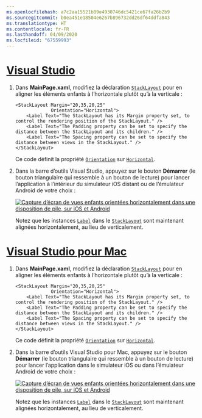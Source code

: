 ```yaml
---
ms.openlocfilehash: a7c2aa15521b89e4930746dc5421ce67fa26b2b9
ms.sourcegitcommit: b0ea451e18504e6267b896732dd26df64ddfa843
ms.translationtype: HT
ms.contentlocale: fr-FR
ms.lasthandoff: 04/09/2020
ms.locfileid: "67559993"
---
```

# <a name="visual-studio"></a>[Visual Studio](#tab/vswin)

1. Dans **MainPage.xaml**, modifiez la déclaration [`StackLayout`](xref:Xamarin.Forms.StackLayout) pour en aligner les éléments enfants à l’horizontale plutôt qu’à la verticale :

    ```xaml
    <StackLayout Margin="20,35,20,25"
                 Orientation="Horizontal">
        <Label Text="The StackLayout has its Margin property set, to control the rendering position of the StackLayout." />
        <Label Text="The Padding property can be set to specify the distance between the StackLayout and its children." />
        <Label Text="The Spacing property can be set to specify the distance between views in the StackLayout." />
    </StackLayout>
    ```

    Ce code définit la propriété [`Orientation`](xref:Xamarin.Forms.StackLayout.Orientation) sur [`Horizontal`](xref:Xamarin.Forms.StackOrientation.Horizontal).

1. Dans la barre d’outils Visual Studio, appuyez sur le bouton **Démarrer** (le bouton triangulaire qui ressemble à un bouton de lecture) pour lancer l’application à l’intérieur du simulateur iOS distant ou de l’émulateur Android de votre choix :

    [![Capture d’écran de vues enfants orientées horizontalement dans une disposition de pile, sur iOS et Android](../images/orientation.png "Disposition de pile contenant des instances d’étiquettes orientées horizontalement")](../images/orientation-large.png#lightbox "Disposition de pile contenant des instances d’étiquettes orientées horizontalement")

    Notez que les instances [`Label`](xref:Xamarin.Forms.Label) dans le [`StackLayout`](xref:Xamarin.Forms.StackLayout) sont maintenant alignées horizontalement, au lieu de verticalement.

# <a name="visual-studio-for-mac"></a>[Visual Studio pour Mac](#tab/vsmac)

1. Dans **MainPage.xaml**, modifiez la déclaration [`StackLayout`](xref:Xamarin.Forms.StackLayout) pour en aligner les éléments enfants à l’horizontale plutôt qu’à la verticale :

    ```xaml
    <StackLayout Margin="20,35,20,25"
                 Orientation="Horizontal">
        <Label Text="The StackLayout has its Margin property set, to control the rendering position of the StackLayout." />
        <Label Text="The Padding property can be set to specify the distance between the StackLayout and its children." />
        <Label Text="The Spacing property can be set to specify the distance between views in the StackLayout." />
    </StackLayout>
    ```

    Ce code définit la propriété [`Orientation`](xref:Xamarin.Forms.StackLayout.Orientation) sur [`Horizontal`](xref:Xamarin.Forms.StackOrientation.Horizontal).

1. Dans la barre d’outils Visual Studio pour Mac, appuyez sur le bouton **Démarrer** (le bouton triangulaire qui ressemble à un bouton de lecture) pour lancer l’application dans le simulateur iOS ou dans l’émulateur Android de votre choix :

    [![Capture d’écran de vues enfants orientées horizontalement dans une disposition de pile, sur iOS et Android](../images/orientation.png "Disposition de pile contenant des instances d’étiquettes orientées horizontalement")](../images/orientation-large.png#lightbox "Disposition de pile contenant des instances d’étiquettes orientées horizontalement")

    Notez que les instances [`Label`](xref:Xamarin.Forms.Label) dans le [`StackLayout`](xref:Xamarin.Forms.StackLayout) sont maintenant alignées horizontalement, au lieu de verticalement.
